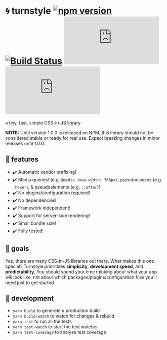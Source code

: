 # :cyclone: turnstyle [![npm version](https://badge.fury.io/js/turnstyle.svg)](https://badge.fury.io/js/turnstyle) [![Build Status](https://travis-ci.org/reid47/turnstyle.svg?branch=master)](https://travis-ci.org/reid47/turnstyle) [![Bundle Size](http://img.badgesize.io/reid47/turnstyle/master/dist/turnstyle.js)](https://github.com/reid47/turnstyle/blob/master/dist/turnstyle.js) [![Gzipped Size](http://img.badgesize.io/reid47/turnstyle/master/dist/turnstyle.js?compression=gzip)](https://github.com/reid47/turnstyle/blob/master/dist/turnstyle.js)

a tiny, fast, simple CSS-in-JS library

**NOTE:** Until version 1.0.0 is released on NPM, this library should not be considered stable or ready for real use. Expect breaking changes in minor releases until 1.0.0.

## :star2: features

* :heavy_check_mark: Automatic vendor prefixing!
* :heavy_check_mark: Media queries! (e.g. `@media (max-width: 768px)`, pseudoclasses (e.g. `:hover`), & pseudoelements (e.g. `::after`)!
* :heavy_check_mark: No plugins/configuration required!
* :heavy_check_mark: No dependencies!
* :heavy_check_mark: Framework independent!
* :heavy_check_mark: Support for server-side rendering!
* :heavy_check_mark: Small bundle size!
* :heavy_check_mark: Fully tested!

## :palm_tree: goals

Yes, there are many CSS-in-JS libraries out there. What makes this one special? Turnstyle prioritizes **simplicity**, **development speed**, and **predictability**. You should spend your time thinking about what your app will look like, not about which packages/plugins/configuration files you'll need just to get started.

## :wrench: development

* `yarn build` to generate a production build
* `yarn build-watch` to watch for changes & rebuild
* `yarn test` to run all the tests
* `yarn test-watch` to start the test watcher
* `yarn test-coverage` to analyze test coverage
